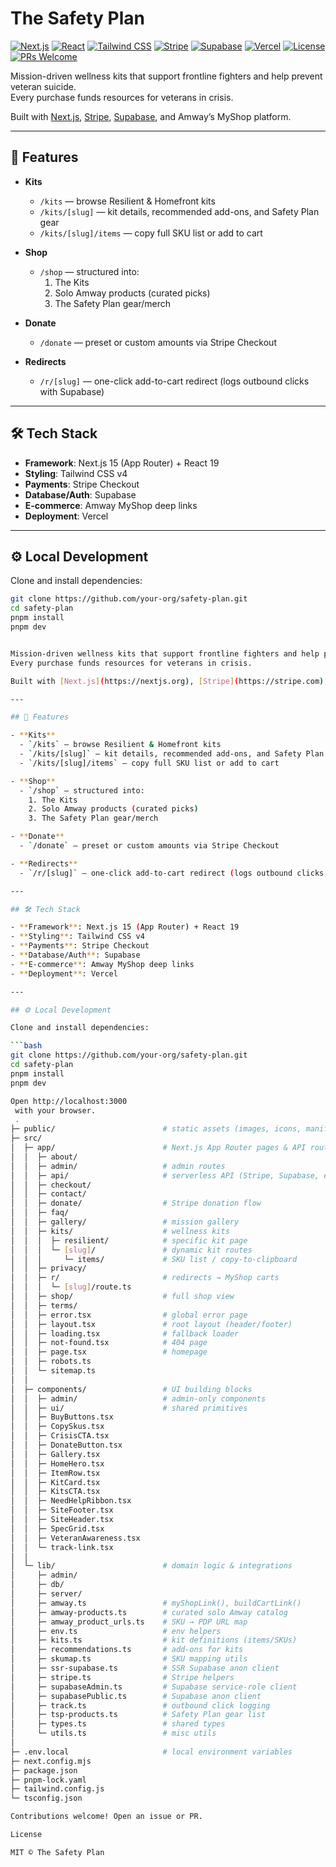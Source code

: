 # The Safety Plan

[![Next.js](https://img.shields.io/badge/Next.js-15-black?logo=next.js&logoColor=white)](https://nextjs.org)
[![React](https://img.shields.io/badge/React-19-20232a?logo=react)](https://react.dev)
[![Tailwind CSS](https://img.shields.io/badge/Tailwind%20CSS-v4-06B6D4?logo=tailwindcss&logoColor=white)](https://tailwindcss.com)
[![Stripe](https://img.shields.io/badge/Stripe-Checkout-635BFF?logo=stripe&logoColor=white)](https://stripe.com)
[![Supabase](https://img.shields.io/badge/Supabase-Database%20%26%20Auth-3ECF8E?logo=supabase&logoColor=white)](https://supabase.com)
[![Vercel](https://img.shields.io/badge/Deploy-Vercel-000000?logo=vercel&logoColor=white)](https://vercel.com)
[![License](https://img.shields.io/badge/License-MIT-yellow)](LICENSE)
[![PRs Welcome](https://img.shields.io/badge/PRs-welcome-brightgreen.svg)](https://github.com/your-org/safety-plan/pulls)

Mission-driven wellness kits that support frontline fighters and help prevent veteran suicide.  
Every purchase funds resources for veterans in crisis.  

Built with [Next.js](https://nextjs.org), [Stripe](https://stripe.com), [Supabase](https://supabase.com), and Amway’s MyShop platform.

---

## 🚀 Features

- **Kits**  
  - `/kits` — browse Resilient & Homefront kits  
  - `/kits/[slug]` — kit details, recommended add-ons, and Safety Plan gear  
  - `/kits/[slug]/items` — copy full SKU list or add to cart  

- **Shop**  
  - `/shop` — structured into:  
    1. The Kits  
    2. Solo Amway products (curated picks)  
    3. The Safety Plan gear/merch  

- **Donate**  
  - `/donate` — preset or custom amounts via Stripe Checkout  

- **Redirects**  
  - `/r/[slug]` — one-click add-to-cart redirect (logs outbound clicks with Supabase)

---

## 🛠 Tech Stack

- **Framework**: Next.js 15 (App Router) + React 19  
- **Styling**: Tailwind CSS v4  
- **Payments**: Stripe Checkout  
- **Database/Auth**: Supabase  
- **E-commerce**: Amway MyShop deep links  
- **Deployment**: Vercel  

---

## ⚙️ Local Development

Clone and install dependencies:

```bash
git clone https://github.com/your-org/safety-plan.git
cd safety-plan
pnpm install
pnpm dev


Mission-driven wellness kits that support frontline fighters and help prevent veteran suicide.  
Every purchase funds resources for veterans in crisis.  

Built with [Next.js](https://nextjs.org), [Stripe](https://stripe.com), [Supabase](https://supabase.com), and Amway’s MyShop platform.

---

## 🚀 Features

- **Kits**  
  - `/kits` — browse Resilient & Homefront kits  
  - `/kits/[slug]` — kit details, recommended add-ons, and Safety Plan gear  
  - `/kits/[slug]/items` — copy full SKU list or add to cart  

- **Shop**  
  - `/shop` — structured into:  
    1. The Kits  
    2. Solo Amway products (curated picks)  
    3. The Safety Plan gear/merch  

- **Donate**  
  - `/donate` — preset or custom amounts via Stripe Checkout  

- **Redirects**  
  - `/r/[slug]` — one-click add-to-cart redirect (logs outbound clicks with Supabase)

---

## 🛠 Tech Stack

- **Framework**: Next.js 15 (App Router) + React 19  
- **Styling**: Tailwind CSS v4  
- **Payments**: Stripe Checkout  
- **Database/Auth**: Supabase  
- **E-commerce**: Amway MyShop deep links  
- **Deployment**: Vercel  

---

## ⚙️ Local Development

Clone and install dependencies:

```bash
git clone https://github.com/your-org/safety-plan.git
cd safety-plan
pnpm install
pnpm dev

Open http://localhost:3000
 with your browser.
 .
├─ public/                        # static assets (images, icons, manifest, etc.)
├─ src/
│  ├─ app/                        # Next.js App Router pages & API routes
│  │  ├─ about/
│  │  ├─ admin/                   # admin routes
│  │  ├─ api/                     # serverless API (Stripe, Supabase, etc.)
│  │  ├─ checkout/
│  │  ├─ contact/
│  │  ├─ donate/                  # Stripe donation flow
│  │  ├─ faq/
│  │  ├─ gallery/                 # mission gallery
│  │  ├─ kits/                    # wellness kits
│  │  │  ├─ resilient/            # specific kit page
│  │  │  └─ [slug]/               # dynamic kit routes
│  │  │     └─ items/             # SKU list / copy-to-clipboard
│  │  ├─ privacy/
│  │  ├─ r/                       # redirects → MyShop carts
│  │  │  └─ [slug]/route.ts
│  │  ├─ shop/                    # full shop view
│  │  ├─ terms/
│  │  ├─ error.tsx                # global error page
│  │  ├─ layout.tsx               # root layout (header/footer)
│  │  ├─ loading.tsx              # fallback loader
│  │  ├─ not-found.tsx            # 404 page
│  │  ├─ page.tsx                 # homepage
│  │  ├─ robots.ts
│  │  └─ sitemap.ts
│  │
│  ├─ components/                 # UI building blocks
│  │  ├─ admin/                   # admin-only components
│  │  ├─ ui/                      # shared primitives
│  │  ├─ BuyButtons.tsx
│  │  ├─ CopySkus.tsx
│  │  ├─ CrisisCTA.tsx
│  │  ├─ DonateButton.tsx
│  │  ├─ Gallery.tsx
│  │  ├─ HomeHero.tsx
│  │  ├─ ItemRow.tsx
│  │  ├─ KitCard.tsx
│  │  ├─ KitsCTA.tsx
│  │  ├─ NeedHelpRibbon.tsx
│  │  ├─ SiteFooter.tsx
│  │  ├─ SiteHeader.tsx
│  │  ├─ SpecGrid.tsx
│  │  ├─ VeteranAwareness.tsx
│  │  └─ track-link.tsx
│  │
│  └─ lib/                        # domain logic & integrations
│     ├─ admin/
│     ├─ db/
│     ├─ server/
│     ├─ amway.ts                 # myShopLink(), buildCartLink()
│     ├─ amway-products.ts        # curated solo Amway catalog
│     ├─ amway_product_urls.ts    # SKU → PDP URL map
│     ├─ env.ts                   # env helpers
│     ├─ kits.ts                  # kit definitions (items/SKUs)
│     ├─ recommendations.ts       # add-ons for kits
│     ├─ skumap.ts                # SKU mapping utils
│     ├─ ssr-supabase.ts          # SSR Supabase anon client
│     ├─ stripe.ts                # Stripe helpers
│     ├─ supabaseAdmin.ts         # Supabase service-role client
│     ├─ supabasePublic.ts        # Supabase anon client
│     ├─ track.ts                 # outbound click logging
│     ├─ tsp-products.ts          # Safety Plan gear list
│     ├─ types.ts                 # shared types
│     └─ utils.ts                 # misc utils
│
├─ .env.local                     # local environment variables
├─ next.config.mjs
├─ package.json
├─ pnpm-lock.yaml
├─ tailwind.config.js
└─ tsconfig.json

Contributions welcome! Open an issue or PR.

License

MIT © The Safety Plan

